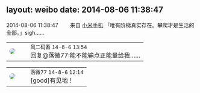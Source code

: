 layout: weibo
date: 2014-08-06 11:38:47
---
<meta name="referrer" content="no-referrer" />

2014-08-06 11:38:47  &nbsp;&nbsp;&nbsp;&nbsp;&nbsp;&nbsp; 来自 <a href="http://app.weibo.com/t/feed/22zMnn" rel="nofollow">小米手机</a>
「唯有阶梯真实存在。攀爬才是生活的全部。」sigh…… ​​​

<table style="width: 100%;">
  <tr>
    <td style="width: 40px;"><img style="border-radius:50%" src="https://tva3.sinaimg.cn/crop.0.0.639.639.50/6d2a6003jw8f3idy69w2gj20hs0hrt9g.jpg?KID=imgbed,tva&Expires=1624463450&ssig=v2VMuksKP%2B"></td>
    <td colspan="2"><small>风二码畜 14-8-6 13:54</small><br/>回复@落微77:能不能输点正能量给我……</td>
  </tr>
</table>

<table style="width: 100%;">
  <tr>
    <td style="width: 40px;"><img style="border-radius:50%" src="https://tvax4.sinaimg.cn/crop.0.0.750.750.50/633ca6dely8feogmo0w8ej20ku0kuwgt.jpg?KID=imgbed,tva&Expires=1624463450&ssig=JTOqkYFUD6"></td>
    <td colspan="2"><small>落微77 14-8-6 12:14</small><br/>[good]有见地！</td>
  </tr>
</table>
